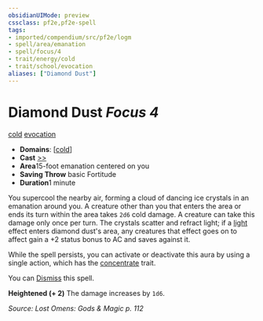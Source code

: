 ```yaml
---
obsidianUIMode: preview
cssclass: pf2e,pf2e-spell
tags:
- imported/compendium/src/pf2e/logm
- spell/area/emanation
- spell/focus/4
- trait/energy/cold
- trait/school/evocation
aliases: ["Diamond Dust"]
---
```

# Diamond Dust *Focus 4*   
[cold](cold.md)  [evocation](evocation.md)  

- **Domains**: [[cold](../setting/domains.md#Cold)]
- **Cast** [>>](chapter-9-playing-the-game.md#Actions "Two-Action") 
- **Area**15-foot emanation centered on you
- **Saving Throw**  basic Fortitude
- **Duration**1 minute

You supercool the nearby air, forming a cloud of dancing ice crystals in an emanation around you. A creature other than you that enters the area or ends its turn within the area takes `2d6` cold damage. A creature can take this damage only once per turn. The crystals scatter and refract light; if a [light](rules/traits/light.md) effect enters diamond dust's area, any creatures that effect goes on to affect gain a +2 status bonus to AC and saves against it.

While the spell persists, you can activate or deactivate this aura by using a single action, which has the [concentrate](concentrate.md) trait.

You can [Dismiss](dismiss.md) this spell.

**Heightened (+ 2)** The damage increases by `1d6`.

*Source: Lost Omens: Gods & Magic p. 112*